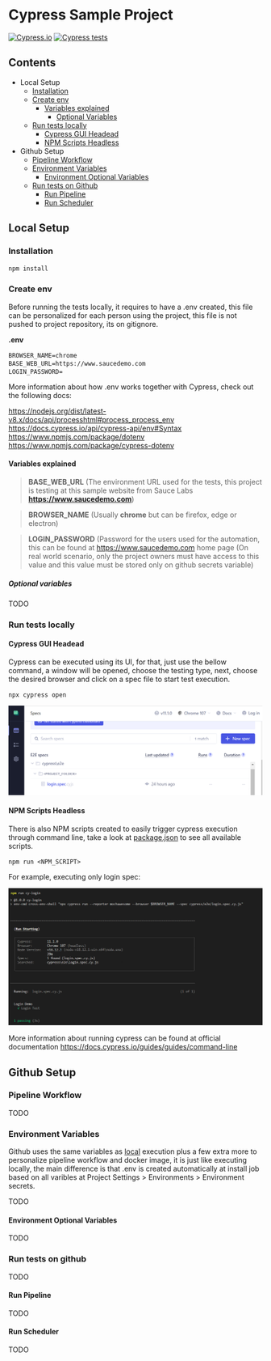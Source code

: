 # Cypress Sample Project

[![Cypress.io](https://img.shields.io/badge/tested%20with-Cypress-04C38E.svg)](https://www.cypress.io/)
[![Cypress tests](https://github.com/GhsVilela/cypress-sample-project/actions/workflows/main.yml/badge.svg)](https://github.com/GhsVilela/cypress-sample-project/actions/workflows/main.yml)

## Contents

- Local Setup
  - [Installation](#installation)
  - [Create env](#create-env)
    - [Variables explained](#variables-explained)
      - [Optional Variables](#optional-variables)
  - [Run tests locally](#run-tests-locally)
    - [Cypress GUI Headead](#cypress-gui-headead)
    - [NPM Scripts Headless](#npm-scripts-headless)
- Github Setup
  - [Pipeline Workflow](#pipeline-workflow)
  - [Environment Variables](#environment-variables)
    - [Environment Optional Variables](#environment-optional-variables)
  - [Run tests on Github](#run-tests-on-github)
    - [Run Pipeline](#run-pipeline)
    - [Run Scheduler](#run-scheduler)

## Local Setup

### Installation

```
npm install
```

### Create env

Before running the tests locally, it requires to have a .env created, this file can be personalized for each person using the project, this file is not pushed to project repository, its on gitignore.

**.env**
```
BROWSER_NAME=chrome
BASE_WEB_URL=https://www.saucedemo.com
LOGIN_PASSWORD=
```

More information about how .env works together with Cypress, check out the following docs:

https://nodejs.org/dist/latest-v8.x/docs/api/processhtml#process_process_env  \
https://docs.cypress.io/api/cypress-api/env#Syntax \
https://www.npmjs.com/package/dotenv \
https://www.npmjs.com/package/cypress-dotenv

#### Variables explained

> **BASE_WEB_URL** (The environment URL used for the tests, this project is testing at this sample website from Sauce Labs **https://www.saucedemo.com**)

> **BROWSER_NAME** (Usually **chrome** but can be firefox, edge or electron)

> **LOGIN_PASSWORD** (Password for the users used for the automation, this can be found at https://www.saucedemo.com home page (On real world scenario, only the project owners must have access to this value and this value must be stored only on github secrets variable)

##### Optional variables

TODO

### Run tests locally

#### Cypress GUI Headead

Cypress can be executed using its UI, for that, just use the bellow command, a window will be opened, choose the testing type, next, choose the desired browser and click on a spec file to start test execution.

```
npx cypress open
```

<p align="center">
  <img alt="Cypress GUI" src="./img/cypress.ui.png"/>
</p>

#### NPM Scripts Headless

There is also NPM scripts created to easily trigger cypress execution through command line, take a look at [package.json](https://github.com/GhsVilela/cypress-sample-project/blob/main/package.json) to see all available scripts.

```
npm run <NPM_SCRIPT>
```

For example, executing only login spec:

<p align="center">
  <img alt="Cypress NPM" src="./img/cypress.npm.script.png"/>
</p>

More information about running cypress can be found at official documentation
https://docs.cypress.io/guides/guides/command-line

## Github Setup

### Pipeline Workflow

TODO

### Environment Variables

Github uses the same variables as [local](#create-env) execution plus a few extra more to personalize pipeline workflow and docker image, it is just like executing locally, the main difference is that .env is created automatically at install job based on all varibles at Project Settings > Environments > Environment secrets.

TODO

#### Environment Optional Variables

TODO

### Run tests on github

TODO

#### Run Pipeline

TODO

#### Run Scheduler

TODO
